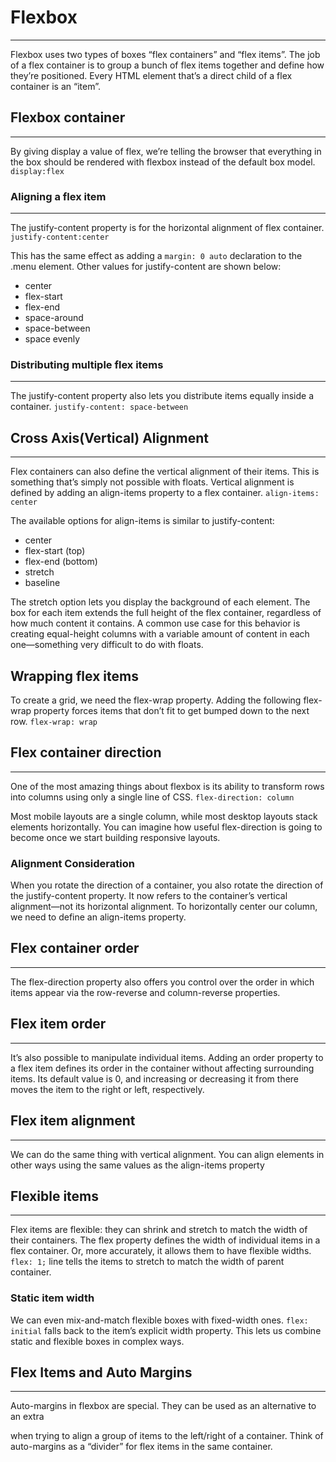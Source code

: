 # Flexbox
---
Flexbox uses two types of boxes “flex containers” and “flex items”. The job of a flex container is to group a bunch of flex items together and define how they’re positioned. Every HTML element that’s a direct child of a flex container is an “item”.

## Flexbox container
---
By giving display a value of flex, we’re telling the browser that everything in the box should be rendered with flexbox instead of the default box model.
`display:flex`

### Aligning a flex item
---
The justify-content property is for the horizontal alignment of flex container.
`justify-content:center`

This has the same effect as adding a `margin: 0 auto` declaration to the .menu element.
Other values for justify-content are shown below:

* center
* flex-start
* flex-end
* space-around
* space-between
* space evenly

### Distributing multiple flex items
---
The justify-content property also lets you distribute items equally inside a container.
`justify-content: space-between`

## Cross Axis(Vertical) Alignment
---
Flex containers can also define the vertical alignment of their items. This is something that’s simply not possible with floats. Vertical alignment is defined by adding an align-items property to a flex container.
`align-items: center`

The available options for align-items is similar to justify-content:

* center
* flex-start   (top)
* flex-end      (bottom)
* stretch
* baseline

The stretch option lets you display the background of each element. The box for each item extends the full height of the flex container, regardless of how much content it contains. A common use case for this behavior is creating equal-height columns with a variable amount of content in each one—something very difficult to do with floats.

## Wrapping flex items

To create a grid, we need the flex-wrap property. Adding the following flex-wrap property forces items that don’t fit to get bumped down to the next row.
`flex-wrap: wrap`

## Flex container direction
---
One of the most amazing things about flexbox is its ability to transform rows into columns using only a single line of CSS.
`flex-direction: column`

Most mobile layouts are a single column, while most desktop layouts stack elements horizontally. You can imagine how useful flex-direction is going to become once we start building responsive layouts.

### Alignment Consideration

When you rotate the direction of a container, you also rotate the direction of the justify-content property. It now refers to the container’s vertical alignment—not its horizontal alignment. To horizontally center our column, we need to define an align-items property.

## Flex container order
---
The flex-direction property also offers you control over the order in which items appear via the row-reverse and column-reverse properties.

## Flex item order
---
It’s also possible to manipulate individual items. Adding an order property to a flex item defines its order in the container without affecting surrounding items. Its default value is 0, and increasing or decreasing it from there moves the item to the right or left, respectively.

## Flex item alignment
---
We can do the same thing with vertical alignment. You can align elements in other ways using the same values as the align-items property

## Flexible items
---
Flex items are flexible: they can shrink and stretch to match the width of their containers. The flex property defines the width of individual items in a flex container. Or, more accurately, it allows them to have flexible widths.
`flex: 1;` line tells the items to stretch to match the width of parent container.

### Static item width

We can even mix-and-match flexible boxes with fixed-width ones. `flex: initial` falls back to the item’s explicit width property. This lets us combine static and flexible boxes in complex ways.

## Flex Items and Auto Margins
---
Auto-margins in flexbox are special. They can be used as an alternative to an extra <div> when trying to align a group of items to the left/right of a container. Think of auto-margins as a “divider” for flex items in the same container.


